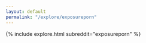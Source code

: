 ```yaml
---
layout: default
permalink: "/explore/exposureporn"
---
```


<link rel="stylesheet" type="text/css" href="/static/css/explore.css">
{% include explore.html subreddit="exposureporn" %}
